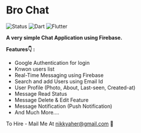 # Bro Chat
![Status](https://img.shields.io/badge/Status-Active-brightgreen)
![Dart](https://img.shields.io/badge/dart-100%25-brightgreen)
![Flutter](https://img.shields.io/badge/Flutter-Cross%20Platform-blue)

<b>A very simple Chat Application using Firebase.</b></br>
  
<b>Features👇 : </b>
<ul>
<li>Google Authentication for login
<li>Knwon users list
<li>Real-Time Messaging using Firebase
<li>Search and add Users using Email Id
<li>User Profile (Photo, About, Last-seen, Created-at)
<li>Message Read Status
<li>Message Delete & Edit Feature
<li>Message Notification (Push Notification)
<li>And Much More....
</ul>
  
To Hire - Mail Me At nikkyaher@gmail.com 🙂

